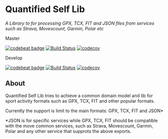 # Quantified Self Lib

*A Library to for processing GPX, TCX, FIT and JSON files from services such as Strava, Movescount, Garmin, Polar etc*

Master

[![codebeat badge](https://codebeat.co/badges/e99f7c8a-3b7a-4d5b-9034-2dfd38c0e0a3)](https://codebeat.co/projects/github-com-jimmykane-quantified-self-lib-develop)
[![Build Status](https://travis-ci.org/jimmykane/quantified-self-lib.svg?branch=master)](https://travis-ci.org/jimmykane/quantified-self-lib.svg?branch=master)
[![codecov](https://codecov.io/gh/jimmykane/quantified-self-lib/branch/master/graph/badge.svg)](https://codecov.io/gh/jimmykane/quantified-self-lib)

Develop

[![codebeat badge](https://codebeat.co/badges/f39e837c-2885-47bb-94b3-a8718ad561a6)](https://codebeat.co/projects/github-com-jimmykane-quantified-self-lib-develop)
[![Build Status](https://travis-ci.org/jimmykane/quantified-self-lib.svg?branch=develop)](https://travis-ci.org/jimmykane/quantified-self-lib.svg?branch=develop)
[![codecov](https://codecov.io/gh/jimmykane/quantified-self-lib/branch/develop/graph/badge.svg)](https://codecov.io/gh/jimmykane/quantified-self-lib)

About
-----
Quantified Self Lib tries to achieve a common domain model and lib for sport activity formats
such as GPX, TCX, FIT and other popular formats. 

Currently the support is limit to the main formats: GPX, TCX, FIT and JSON*

*JSON is for specific services while GPX, TCX, FIT should be compatible with the move common services,
such as Strava, Movescount, Garmin, Polar and any other service that supprots the above exports.
